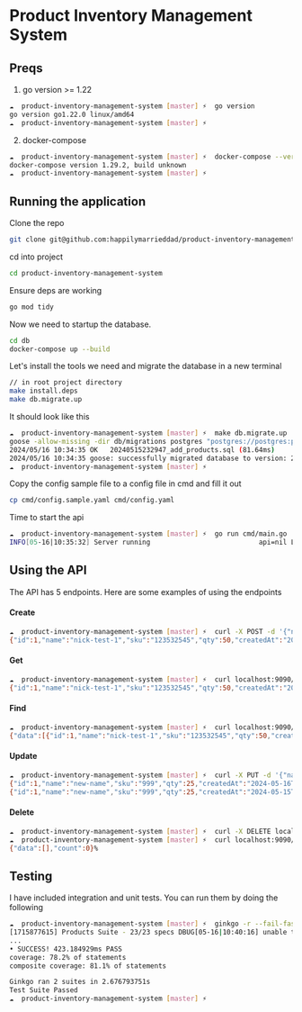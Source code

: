 Product Inventory Management System
=======================================


## Preqs
1) go version >= 1.22
```bash
☁  product-inventory-management-system [master] ⚡  go version
go version go1.22.0 linux/amd64
☁  product-inventory-management-system [master] ⚡
```
2) docker-compose
```bash
☁  product-inventory-management-system [master] ⚡  docker-compose --version
docker-compose version 1.29.2, build unknown
☁  product-inventory-management-system [master] ⚡  
```

## Running the application

Clone the repo
```bash
git clone git@github.com:happilymarrieddad/product-inventory-management-system.git
```

cd into project
```bash
cd product-inventory-management-system
```

Ensure deps are working
```bash
go mod tidy
```

Now we need to startup the database.
```bash
cd db
docker-compose up --build
```

Let's install the tools we need and migrate the database in a new terminal
```bash
// in root project directory
make install.deps
make db.migrate.up
```

It should look like this
```bash
☁  product-inventory-management-system [master] ⚡  make db.migrate.up  
goose -allow-missing -dir db/migrations postgres "postgres://postgres:postgres@localhost:5432/product_inventory_management_system?connect_timeout=180&sslmode=disable" up
2024/05/16 10:34:35 OK   20240515232947_add_products.sql (81.64ms)
2024/05/16 10:34:35 goose: successfully migrated database to version: 20240515232947
☁  product-inventory-management-system [master] ⚡  
```

Copy the config sample file to a config file in cmd and fill it out
```bash
cp cmd/config.sample.yaml cmd/config.yaml
```

Time to start the api
```bash
☁  product-inventory-management-system [master] ⚡  go run cmd/main.go 
INFO[05-16|10:35:32] Server running                           api=nil LOG15_ERROR="Normalized odd number of arguments by adding nil" port=9090 versions=[v1]
```

## Using the API
The API has 5 endpoints. Here are some examples of using the endpoints

#### Create
```bash
☁  product-inventory-management-system [master] ⚡  curl -X POST -d '{"name":"nick-test-1","sku":"123532545","qty":50}' -H 'ContextType:application/json' localhost:9090/v1/products
{"id":1,"name":"nick-test-1","sku":"123532545","qty":50,"createdAt":"2024-05-16T10:36:42.100677338-06:00","updatedAt":null}%                         ☁  product-inventory-management-system [master] ⚡  
```

#### Get
```bash
☁  product-inventory-management-system [master] ⚡  curl localhost:9090/v1/products/1
{"id":1,"name":"nick-test-1","sku":"123532545","qty":50,"createdAt":"2024-05-16T04:36:42-06:00","updatedAt":null}%                                   ☁  product-inventory-management-system [master] ⚡  
```

#### Find
```bash
☁  product-inventory-management-system [master] ⚡  curl localhost:9090/v1/products  
{"data":[{"id":1,"name":"nick-test-1","sku":"123532545","qty":50,"createdAt":"2024-05-16T04:36:42-06:00","updatedAt":null}],"count":1}%              ☁  product-inventory-management-system [master] ⚡ 
```

#### Update
```bash
☁  product-inventory-management-system [master] ⚡  curl -X PUT -d '{"name":"new-name","sku":"999","qty":25}' -H 'ContextType:application/json' localhost:9090/v1/products/1  
{"id":1,"name":"new-name","sku":"999","qty":25,"createdAt":"2024-05-16T04:36:42-06:00","updatedAt":"2024-05-16T10:38:34.241864654-06:00"}%           ☁  product-inventory-management-system [master] ⚡  curl localhost:9090/v1/products/1
{"id":1,"name":"new-name","sku":"999","qty":25,"createdAt":"2024-05-15T22:36:42-06:00","updatedAt":"2024-05-16T04:38:34-06:00"}%                     ☁  product-inventory-management-system [master] ⚡  
```

#### Delete
```bash
☁  product-inventory-management-system [master] ⚡  curl -X DELETE localhost:9090/v1/products/1    
☁  product-inventory-management-system [master] ⚡  curl localhost:9090/v1/products            
{"data":[],"count":0}%                                                                                                                     ☁  product-inventory-management-system [master] ⚡  
```

## Testing
I have included integration and unit tests. You can run them by doing the following
```bash
☁  product-inventory-management-system [master] ⚡  ginkgo -r --fail-fast --cover
[1715877615] Products Suite - 23/23 specs DBUG[05-16|10:40:16] unable to get global repo from context   /v1/products=nil LOG15_ERROR="Normalized odd number of arguments by adding nil" requestId=2794a69c-642c-46fd-a375-fe6ee9c56304
...
• SUCCESS! 423.184929ms PASS
coverage: 78.2% of statements
composite coverage: 81.1% of statements

Ginkgo ran 2 suites in 2.676793751s
Test Suite Passed
☁  product-inventory-management-system [master] ⚡  
```
